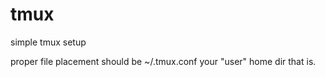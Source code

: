 # tmux
simple tmux setup

proper file placement should be ~/.tmux.conf
your "user" home dir that is.
